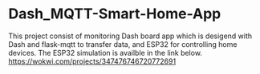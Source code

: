 # Dash_MQTT-Smart-Home-App
This project consist of monitoring Dash board app which is desigend with Dash and flask-mqtt to transfer data, and ESP32 for controlling home devices.
The ESP32 simulation is availble in the link below.
https://wokwi.com/projects/347476746720772691
